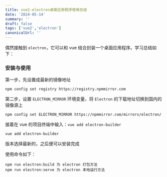 ```yaml
---
title: vue2-electron桌面应用程序使用总结
date: '2024-05-14'
summary: ''
draft: false
tags: ['vue2','electron']
canonicalUrl: ''
---
```


偶然接触到 `electron`，它可以和 vue 结合封装一个桌面应用程序。学习总结如下：

### 安装与使用

第一步，先设置成最新的镜像地址

```js-nolint
npm config set registry https://registry.npmmirror.com
```

第二步，设置 `ELECTRON_MIRROR` 环境变量，将 `Electron` 的下载地址切换到国内的镜像源上

```js-nolint
npm config set ELECTRON_MIRROR https://npmmirror.com/mirrors/electron/
```

接着在 vue 的项目终端中输入：`vue add electron-builder`

```js-nolint
vue add electron-builder
```

版本选择最新的，之后便可以安装完成

使用命令如下：

```js-nolint
npm run electron:build 为 electron 打包方法
npm run electron:serve 为 electron 本地运行方法
```